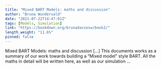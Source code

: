 ```yaml
---
title: "Mixed BART Models: maths and discussion"
author: "Bruna Wundervald"
date: "2021-07-22T14:47:01Z"
tags: [Models, Simulation]
link: "https://bookdown.org/brunadaviesw/book2/"
length_weight: "11.6%"
pinned: false
---
```


Mixed BART Models: maths and discussion [...] This documents works as a summary of our work towards building a
“Mixed model” style BART. All the maths in detail will be written
here, as well as our simulation ...
